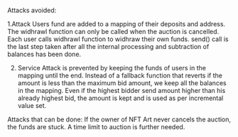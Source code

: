 Attacks avoided:

1.Attack Users fund are added to a mapping of their deposits and address. The widhrawl function can only be called when the auction is cancelled. Each user calls widhrawl function to widhraw their own funds. send() call is the last step taken after all the internal processing and subtraction of balances has been done.

2. Service Attack is prevented by keeping the funds of users in the mapping until the end. Instead of a fallback function that reverts if the amount is less than the maximum bid amount, we keep all the balances in the mapping. Even if the highest bidder send amount higher than his already highest bid, the amount is kept and is used as per incremental value set.

Attacks that can be done: If the owner of NFT Art never cancels the auction, the funds are stuck. A time limit to auction is further needed.
